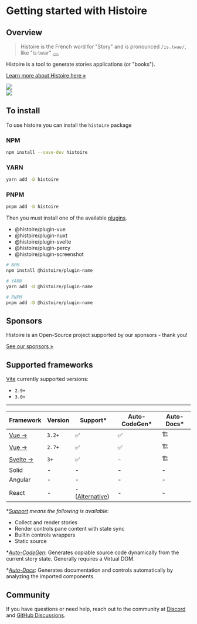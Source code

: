 <script setup>
function playAudio () {
  document.querySelector('#histoire-audio').play()
}
</script>

<audio id="histoire-audio">
  <source src="/histoire.mp3" type="audio/mpeg">
</audio>

# Getting started with Histoire

## Overview

> Histoire is the French word for "Story" and is pronounced `/is.twaʁ/`, like "is·twar" <button class="btn p-1 leading-none" v-on:click="playAudio"><Icon icon="carbon:volume-up-filled" class="w-4 h-4 align-middle"/></button>

Histoire is a tool to generate stories applications (or "books").

[Learn more about Histoire here &raquo;](./index.md)

<div class="demo-links-box border-green-200 dark:border-green-900">
  <img src="/vue.svg" class="w-10 h-10 mt-3" />
  <DemoLinks framework="vue3" />
</div>

<div class="demo-links-box border-orange-200 dark:border-orange-900">
  <img src="/svelte.svg" class="w-10 h-10 mt-3" />
  <DemoLinks framework="svelte3" />
</div>

## To install

To use histoire you can install the `histoire` package

### NPM
```bash
npm install --save-dev histoire
```

### YARN
```bash
yarn add -D histoire
```

### PNPM
```bash
pnpm add -D histoire
```

Then you must install one of the available [plugins](./plugins/official.md).

- @histoire/plugin-vue
- @histoire/plugin-nuxt
- @histoire/plugin-svelte
- @histoire/plugin-percy
- @histoire/plugin-screenshot

```bash
# NPM 
npm install @histoire/plugin-name

# YARN 
yarn add -D @histoire/plugin-name

# PNPM 
pnpm add -D @histoire/plugin-name
```

## Sponsors

Histoire is an Open-Source project supported by our sponsors - thank you!

<div class="flex justify-center mt-6 mb-12 gap-2">
  <SponsorButton/>
  <a
    href="./index.html#sponsors"
    class="px-4 py-2 btn inline-flex items-center gap-2 !font-normal"
  >
    See our sponsors &raquo;
  </a>
</div>

## Supported frameworks

[Vite](https://vitejs.dev) currently supported versions:
- `2.9+`
- `3.0+`

---

| Framework | Version | Support* | Auto-CodeGen* | Auto-Docs* |
| --------- | -------- | ------- | ------------ | ---- |
| [Vue →](./vue3/getting-started.md) | `3.2+` | ✅ | ✅ | 🏗️ |
| [Vue →](./vue2/getting-started.md) | `2.7+` | ✅ | ✅ | 🏗️ |
| [Svelte →](./svelte3/getting-started.md) | `3+` | ✅ | - | 🏗️ |
| Solid | - | - | - | - |
| Angular | - | - | - | - |
| React | - | - ([Alternative](https://www.ladle.dev)) | - | - |

**<u>Support</u> means the following is available*:
- Collect and render stories
- Render controls pane content with state sync
- Builtin controls wrappers
- Static source

*<u>*Auto-CodeGen*</u>: Generates copiable source code dynamically from the current story state. Generally requires a Virtual DOM.

*<u>*Auto-Docs*</u>: Generates documentation and controls automatically by analyzing the imported components.

## Community

If you have questions or need help, reach out to the community at [Discord](https://discord.gg/KpCnT72rJk) and [GitHub Discussions](https://github.com/histoire-dev/histoire/discussions).
